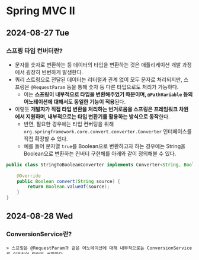 # Spring MVC II
## 2024-08-27 Tue
### 스프링 타입 컨버터란?
* 문자를 숫자로 변환하는 등 데이터의 타입을 변환하는 것은 애플리케이션 개발 과정에서 굉장히 빈번하게 발생한다.
* 쿼리 스트링으로 전달된 데이터는 리터럴과 관계 없이 모두 문자로 처리되지만, 스프링은 `@RequestParam` 등을 통해 숫자 등 다른 타입으로도 처리가 가능하다.
  * 이는 **스프링이 내부적으로 타입을 변환해주었기 때문이며, `@PathVariable` 등의 어노테이션에 대해서도 동일한 기능이 적용**된다.
* 이렇듯 **개발자가 직접 타입 변환을 처리하는 번거로움을 스프링은 프레임워크 차원에서 지원하며, 내부적으로는 타입 변환기를 활용하는 방식으로 동작**한다.
  * 반면, 필요한 경우에는 타입 컨버팅을 위해 `org.springframework.core.convert.converter.Converter` 인터페이스를 직접 확장할 수 있다.
  * 예를 들어 문자열 `true`를 Boolean으로 변환하고자 하는 경우에는 String을 Boolean으로 변환하는 컨버터 구현체를 아래와 같이 정의해볼 수 있다.
```java
public class StringToBooleanConverter implements Converter<String, Boolean> {
    
    @Override
    public Boolean convert(String source) {
        return Boolean.valueOf(source);
    }
}
```

## 2024-08-28 Wed
### ConversionService란?
```
> 스프링은 @RequestParam과 같은 어노테이션에 대해 내부적으로는 ConversionService를 이용하여 타입을 변환한다. 
```
* 상술한 컨버터 인터페이스를 직접 구현하는 것은 좋으나, 타입 컨버팅을 위해 이를 매번 인스턴스화하는 것은 매우 번거롭다.
  * 즉, 타입 컨버터를 등록하고 관리하면서 편리하게 변환 기능만을 제공받는 것이 이상적이다.
* **스프링은 이를 위해 타입 컨버터를 등록하기만 하면 모든 컨버터를 모아 편리하게 사용할 수 있도록 지원하는 `ConversionService`를 제공**한다.
  * 덧붙여 **스프링은 숫자 등의 원시 타입과 문자열 및 enum과 같은 일반적인 타입에 대한 대부분의 컨버터를 기본적으로 제공**한다.
* **`ConversionService` 인터페이스는 단순히 타입 컨버팅이 가능한지를 확인하는 메소드와, 실제로 타입 컨버팅을 처리하는 메소드를 제공**한다.
* `ConversionService`는 아래와 같이 서비스를 인스턴스화한 후 타입 컨버터를 등록하여 활용한다.
  * 때문에 어딘가에서 `ConversionService`를 생성하고, 필요한 타입 컨버터들을 등록해둔다면 필요한 경우에 이를 주입받아 활용할 수 있게 된다.
```java
public class ConversionTest {
    @Test
    void test() {
        DefaultConversionService service = new DefaultConversionService();
        service.addConverter(new StringToBooleanConverter());
        
        assertThat(service.convert("true", Boolean.class)).isEqualTo(true);
    }
}
```
* `ConversionService`는 타입 컨버터를 캡슐화하므로, API 호출자 입장에서는 컨버터와 결합되지 않기에 유연하고 확장성 있는 개발이 가능하다.
  * 즉, **API 호출자는 타입을 변환하기 위해 구체적인 타입 컨버터 클래스가 아닌 단지 인터페이스에만 의존**하게 된다.
* 상술한 `DefaultConversionService`는 `ConversionService`와 `ConversionRegistry` 두 인터페이스를 확장하며, 이를 통해 ISP를 준수한다.
  1. `ConversionService`: 컨버터를 사용하는 API 호출자에 초점을 둔다.
  2. `ConversionRegistry` 타입 컨버터를 생성하고 이를 등록하는 입장에 초점을 둔다.
* 이렇듯 **`DefaultConversionService`는 ISP를 준수하므로, API를 호출하는 호출자 입장에서는 꼭 필요한 메소드만을 알게 되는 이점**이 있다.

## 2024-08-29 Thu
### Converter의 등록
* 스프링의 경우, 자주 사용되었던 `WebMvcConfigurer`를 활용하여 컨버터를 등록할 수 있다.
  * 스프링은 내부적으로 이미 `ConversionService`를 제공하며, 이와 같이 컨버터를 등록할 경우 내부적으로 사용되는 `ConversionService`에 추가된다.
```java
@Configuration
public class WebConfig implements WebMvcConfigurer {

    @Override
    public void addFormatters(FormatterRegistry registry) {
      registry.addConverter(new StringToBooleanConverter());
    }
}
```
* 또한, **스프링은 내부적으로 수많은 기본 컨버터를 제공하므로 위와 같은 간단한 기능을 갖는 컨버터를 번거롭게 만들어 등록할 필요는 없다**.
  * 반면, **내부적으로 등록된 컨버터와 유사한 기능을 하는 컨버터를 등록할 경우 개발자에 의해 새로이 등록된 컨버터가 더 높은 우선 순위**를 갖는다.
* `@RequestParam`은 이를 처리하는 `ArgumentResolver`인 `RequestParamMethodArgumentResolver`에 의해 타입 변환이 적용된다.
  * 즉, **`RequestParamMethodArgumentResolver`은 내부적으로 `ConversionService`를 활용하여 타입을 변환**한다.
